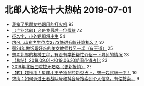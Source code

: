 # 北邮人论坛十大热帖 2019-07-01

- [我摔了男朋友抽烟用的打火机](https://bbs.byr.cn/article/Feeling/3115337) 95
- [【毕业北邮】这是我最后一位模特](https://bbs.byr.cn/article/Photo/267856) 72
- [征名字，小外甥即将出生](https://bbs.byr.cn/article/Talking/6132796) 54
- [求问…山东考生位次2573能进我邮计算机么？](https://bbs.byr.cn/article/AimBUPT/105708) 37
- [替94年做饭超好吃的美女教师找另一半（有王道）](https://bbs.byr.cn/article/Friends/1930313) 25
- [想考北邮的机械工程，有没有学长帮忙介绍一下导师的情况](https://bbs.byr.cn/article/AimGraduate/1170337) 23
- [【总结】2018.09.01~2019.06.30期间花销占比](https://bbs.byr.cn/article/Picture/3244567) 23
- [2019年北医三院拔牙攻略（更新报销）](https://bbs.byr.cn/article/Health/215214) 22
- [【转】超神准！星座小王子独创的新型占卜、來一起試玩一下！](https://bbs.byr.cn/article/Constellations/326533) 16
- [求助：如何通过王者战队号和抖音号搜索到个人信息，有偿搜索，](https://bbs.byr.cn/article/WorkLife/1125450) 9


